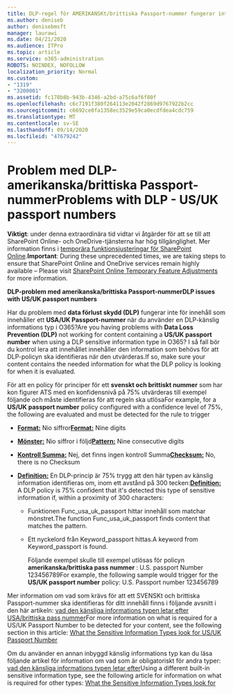 ```yaml
---
title: DLP-regel för AMERIKANSKt/brittiska Passport-nummer fungerar inte
ms.author: deniseb
author: denisebmsft
manager: laurawi
ms.date: 04/21/2020
ms.audience: ITPro
ms.topic: article
ms.service: o365-administration
ROBOTS: NOINDEX, NOFOLLOW
localization_priority: Normal
ms.custom:
- "1319"
- "3200001"
ms.assetid: fc178b8b-943b-4346-a2bd-a75c6af6f80f
ms.openlocfilehash: c6c7191f380f264113e2042f2869d9767922b2cc
ms.sourcegitcommit: c6692ce0fa1358ec3529e59ca0ecdfdea4cdc759
ms.translationtype: MT
ms.contentlocale: sv-SE
ms.lasthandoff: 09/14/2020
ms.locfileid: "47679242"
---
```

# <a name="problems-with-dlp---usuk-passport-numbers"></a><span data-ttu-id="d1a2b-102">Problem med DLP-amerikanska/brittiska Passport-nummer</span><span class="sxs-lookup"><span data-stu-id="d1a2b-102">Problems with DLP - US/UK passport numbers</span></span>

<span data-ttu-id="d1a2b-103">**Viktigt**: under denna extraordinära tid vidtar vi åtgärder för att se till att SharePoint Online- och OneDrive-tjänsterna har hög tillgänglighet. Mer information finns i [temporära funktionsjusteringar för SharePoint Online](https://aka.ms/ODSPAdjustments).</span><span class="sxs-lookup"><span data-stu-id="d1a2b-103">**Important**: During these unprecedented times, we are taking steps to ensure that SharePoint Online and OneDrive services remain highly available – Please visit [SharePoint Online Temporary Feature Adjustments](https://aka.ms/ODSPAdjustments) for more information.</span></span>

<span data-ttu-id="d1a2b-104">**DLP-problem med amerikanska/brittiska Passport-nummer**</span><span class="sxs-lookup"><span data-stu-id="d1a2b-104">**DLP issues with US/UK passport numbers**</span></span>

<span data-ttu-id="d1a2b-105">Har du problem med **data förlust skydd (DLP)** fungerar inte för innehåll som innehåller ett **USA/UK Passport-nummer** när du använder en DLP-känslig informations typ i O365?</span><span class="sxs-lookup"><span data-stu-id="d1a2b-105">Are you having problems with **Data Loss Prevention (DLP)** not working for content containing a **US/UK passport number** when using a DLP sensitive information type in O365?</span></span> <span data-ttu-id="d1a2b-106">I så fall bör du kontrol lera att innehållet innehåller den information som behövs för att DLP-policyn ska identifieras när den utvärderas.</span><span class="sxs-lookup"><span data-stu-id="d1a2b-106">If so, make sure your content contains the needed information for what the DLP policy is looking for when it is evaluated.</span></span>
  
<span data-ttu-id="d1a2b-107">För att en policy för principer för ett **svenskt och brittiskt nummer** som har kon figurer ATS med en konfidensnivå på 75% utvärderas till exempel följande och måste identifieras för att regeln ska utlösa</span><span class="sxs-lookup"><span data-stu-id="d1a2b-107">For example, for a **US/UK passport number** policy configured with a confidence level of 75%, the following are evaluated and must be detected for the rule to trigger</span></span>
  
- <span data-ttu-id="d1a2b-108">**[Format:](https://docs.microsoft.com/microsoft-365/compliance/sensitive-information-type-entity-definitions#format-77)** Nio siffror</span><span class="sxs-lookup"><span data-stu-id="d1a2b-108">**[Format:](https://docs.microsoft.com/microsoft-365/compliance/sensitive-information-type-entity-definitions#format-77)** Nine digits</span></span>

- <span data-ttu-id="d1a2b-109">**[Mönster:](https://docs.microsoft.com/microsoft-365/compliance/sensitive-information-type-entity-definitions#pattern-77)** Nio siffror i följd</span><span class="sxs-lookup"><span data-stu-id="d1a2b-109">**[Pattern:](https://docs.microsoft.com/microsoft-365/compliance/sensitive-information-type-entity-definitions#pattern-77)** Nine consecutive digits</span></span>

- <span data-ttu-id="d1a2b-110">**[Kontroll Summa:](https://docs.microsoft.com/microsoft-365/compliance/sensitive-information-type-entity-definitions#checksum-76)** Nej, det finns ingen kontroll Summa</span><span class="sxs-lookup"><span data-stu-id="d1a2b-110">**[Checksum:](https://docs.microsoft.com/microsoft-365/compliance/sensitive-information-type-entity-definitions#checksum-76)** No, there is no Checksum</span></span>

- <span data-ttu-id="d1a2b-111">**[Definition:](https://docs.microsoft.com/microsoft-365/compliance/sensitive-information-type-entity-definitions#definition-77)** En DLP-princip är 75% trygg att den här typen av känslig information identifieras om, inom ett avstånd på 300 tecken:</span><span class="sxs-lookup"><span data-stu-id="d1a2b-111">**[Definition:](https://docs.microsoft.com/microsoft-365/compliance/sensitive-information-type-entity-definitions#definition-77)** A DLP policy is 75% confident that it's detected this type of sensitive information if, within a proximity of 300 characters:</span></span>

  - <span data-ttu-id="d1a2b-112">Funktionen Func_usa_uk_passport hittar innehåll som matchar mönstret.</span><span class="sxs-lookup"><span data-stu-id="d1a2b-112">The function Func_usa_uk_passport finds content that matches the pattern.</span></span>

  - <span data-ttu-id="d1a2b-113">Ett nyckelord från Keyword_passport hittas.</span><span class="sxs-lookup"><span data-stu-id="d1a2b-113">A keyword from Keyword_passport is found.</span></span>

    <span data-ttu-id="d1a2b-114">Följande exempel skulle till exempel utlösas för policyn **amerikanska/brittiska pass nummer** : U.S. passport Number 123456789</span><span class="sxs-lookup"><span data-stu-id="d1a2b-114">For example, the following sample would trigger for the **US/UK passport number** policy: U.S. Passport number 123456789</span></span>

<span data-ttu-id="d1a2b-115">Mer information om vad som krävs för att ett SVENSKt och brittiska Passport-nummer ska identifieras för ditt innehåll finns i följande avsnitt i den här artikeln: [vad den känsliga informations typen letar efter USA/brittiska pass nummer](https://docs.microsoft.com/microsoft-365/compliance/sensitive-information-type-entity-definitions#us--uk-passport-number)</span><span class="sxs-lookup"><span data-stu-id="d1a2b-115">For more information on what is required for a US/UK Passport Number to be detected for your content, see the following section in this article: [What the Sensitive Information Types look for US/UK Passport Number](https://docs.microsoft.com/microsoft-365/compliance/sensitive-information-type-entity-definitions#us--uk-passport-number)</span></span>
  
<span data-ttu-id="d1a2b-116">Om du använder en annan inbyggd känslig informations typ kan du läsa följande artikel för information om vad som är obligatoriskt för andra typer: [vad den känsliga informations typen letar efter](https://docs.microsoft.com/microsoft-365/compliance/sensitive-information-type-entity-definitions)</span><span class="sxs-lookup"><span data-stu-id="d1a2b-116">Using a different built-in sensitive information type, see the following article for information on what is required for other types: [What the Sensitive Information Types look for](https://docs.microsoft.com/microsoft-365/compliance/sensitive-information-type-entity-definitions)</span></span>
  